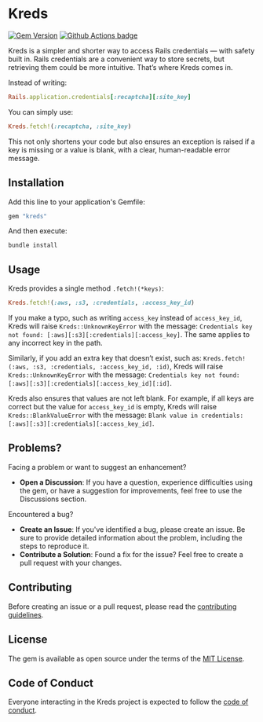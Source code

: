 <!-- TODO: description of the new methods -->

# Kreds

[![Gem Version](https://badge.fury.io/rb/kreds.svg)](http://badge.fury.io/rb/kreds)
[![Github Actions badge](https://github.com/enjaku4/kreds/actions/workflows/ci.yml/badge.svg)](https://github.com/enjaku4/kreds/actions/workflows/ci.yml)

Kreds is a simpler and shorter way to access Rails credentials — with safety built in. Rails credentials are a convenient way to store secrets, but retrieving them could be more intuitive. That’s where Kreds comes in.

Instead of writing:

```ruby
Rails.application.credentials[:recaptcha][:site_key]
```

You can simply use:

```ruby
Kreds.fetch!(:recaptcha, :site_key)
```

This not only shortens your code but also ensures an exception is raised if a key is missing or a value is blank, with a clear, human-readable error message.

## Installation

Add this line to your application's Gemfile:

```ruby
gem "kreds"
```

And then execute:

```shell
bundle install
```

## Usage

Kreds provides a single method `.fetch!(*keys)`:

```ruby
Kreds.fetch!(:aws, :s3, :credentials, :access_key_id)
```

If you make a typo, such as writing `access_key` instead of `access_key_id`, Kreds will raise `Kreds::UnknownKeyError` with the message: `Credentials key not found: [:aws][:s3][:credentials][:access_key]`. The same applies to any incorrect key in the path.

Similarly, if you add an extra key that doesn’t exist, such as: `Kreds.fetch!(:aws, :s3, :credentials, :access_key_id, :id)`, Kreds will raise `Kreds::UnknownKeyError` with the message: `Credentials key not found: [:aws][:s3][:credentials][:access_key_id][:id]`.

Kreds also ensures that values are not left blank. For example, if all keys are correct but the value for `access_key_id` is empty, Kreds will raise `Kreds::BlankValueError` with the message: `Blank value in credentials: [:aws][:s3][:credentials][:access_key_id]`.

## Problems?

Facing a problem or want to suggest an enhancement?

- **Open a Discussion**: If you have a question, experience difficulties using the gem, or have a suggestion for improvements, feel free to use the Discussions section.

Encountered a bug?

- **Create an Issue**: If you've identified a bug, please create an issue. Be sure to provide detailed information about the problem, including the steps to reproduce it.
- **Contribute a Solution**: Found a fix for the issue? Feel free to create a pull request with your changes.

## Contributing

Before creating an issue or a pull request, please read the [contributing guidelines](https://github.com/enjaku4/kreds/blob/master/CONTRIBUTING.md).

## License

The gem is available as open source under the terms of the [MIT License](https://github.com/enjaku4/kreds/blob/master/LICENSE.txt).

## Code of Conduct

Everyone interacting in the Kreds project is expected to follow the [code of conduct](https://github.com/enjaku4/kreds/blob/master/CODE_OF_CONDUCT.md).
